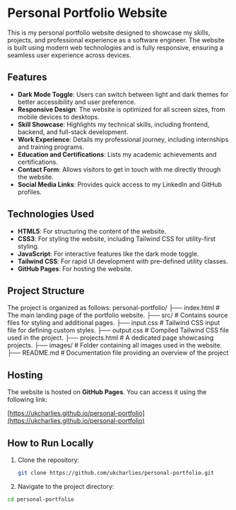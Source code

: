 # Personal Portfolio Website

This is my personal portfolio website designed to showcase my skills, projects, and professional experience as a software engineer. The website is built using modern web technologies and is fully responsive, ensuring a seamless user experience across devices.

## Features

- **Dark Mode Toggle**: Users can switch between light and dark themes for better accessibility and user preference.
- **Responsive Design**: The website is optimized for all screen sizes, from mobile devices to desktops.
- **Skill Showcase**: Highlights my technical skills, including frontend, backend, and full-stack development.
- **Work Experience**: Details my professional journey, including internships and training programs.
- **Education and Certifications**: Lists my academic achievements and certifications.
- **Contact Form**: Allows visitors to get in touch with me directly through the website.
- **Social Media Links**: Provides quick access to my LinkedIn and GitHub profiles.

## Technologies Used

- **HTML5**: For structuring the content of the website.
- **CSS3**: For styling the website, including Tailwind CSS for utility-first styling.
- **JavaScript**: For interactive features like the dark mode toggle.
- **Tailwind CSS**: For rapid UI development with pre-defined utility classes.
- **GitHub Pages**: For hosting the website.

## Project Structure

The project is organized as follows:
personal-portfolio/
├── index.html # The main landing page of the portfolio website.
├── src/ # Contains source files for styling and additional pages.
├── input.css # Tailwind CSS input file for defining custom styles.
├── output.css # Compiled Tailwind CSS file used in the project.
├── projects.html # A dedicated page showcasing projects.
├── images/ # Folder containing all images used in the website.
├── README.md # Documentation file providing an overview of the project

## Hosting

The website is hosted on **GitHub Pages**. You can access it using the following link:

[https://ukcharlies.github.io/personal-portfolio](https://ukcharlies.github.io/personal-portfolio)

## How to Run Locally

1. Clone the repository:

   ```bash
   git clone https://github.com/ukcharlies/personal-portfolio.git
   ```

2. Navigate to the project directory:

```bash
cd personal-portfolio
```
